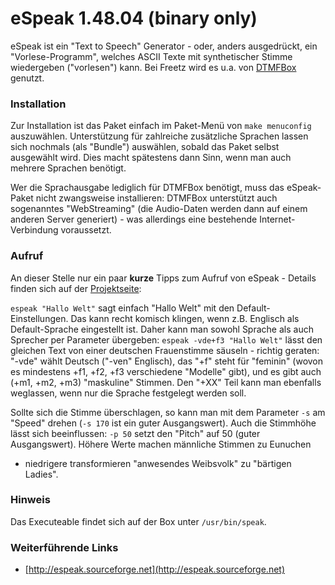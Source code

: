 # eSpeak 1.48.04 (binary only)

eSpeak ist ein "Text to Speech" Generator - oder, anders ausgedrückt,
ein "Vorlese-Programm", welches ASCII Texte mit synthetischer Stimme
wiedergeben ("vorlesen") kann. Bei Freetz wird es u.a. von
[DTMFBox](dtmfbox.md) genutzt.

### Installation

Zur Installation ist das Paket einfach im Paket-Menü von
`make menuconfig` auszuwählen. Unterstützung für zahlreiche zusätzliche
Sprachen lassen sich nochmals (als "Bundle") auswählen, sobald das
Paket selbst ausgewählt wird. Dies macht spätestens dann Sinn, wenn man
auch mehrere Sprachen benötigt.

Wer die Sprachausgabe lediglich für DTMFBox benötigt, muss das
eSpeak-Paket nicht zwangsweise installieren: DTMFBox unterstützt auch
sogenanntes "WebStreaming" (die Audio-Daten werden dann auf einem
anderen Server generiert) - was allerdings eine bestehende
Internet-Verbindung voraussetzt.

### Aufruf

An dieser Stelle nur ein paar **kurze** Tipps zum Aufruf von eSpeak -
Details finden sich auf der
[Projektseite](http://espeak.sourceforge.net/commands.html):

`espeak "Hallo Welt"` sagt einfach "Hallo Welt" mit den
Default-Einstellungen. Das kann recht komisch klingen, wenn z.B.
Englisch als Default-Sprache eingestellt ist. Daher kann man sowohl
Sprache als auch Sprecher per Parameter übergeben:
`espeak -vde+f3 "Hallo Welt"` lässt den gleichen Text von einer
deutschen Frauenstimme säuseln - richtig geraten: "-vde" wählt Deutsch
("-ven" Englisch), das "+f" steht für "feminin" (wovon es
mindestens +f1, +f2, +f3 verschiedene "Modelle" gibt), und es gibt
auch (+m1, +m2, +m3) "maskuline" Stimmen. Den "+XX" Teil kann man
ebenfalls weglassen, wenn nur die Sprache festgelegt werden soll.

Sollte sich die Stimme überschlagen, so kann man mit dem Parameter `-s`
am "Speed" drehen (`-s 170` ist ein guter Ausgangswert). Auch die
Stimmhöhe lässt sich beeinflussen: `-p 50` setzt den "Pitch" auf 50
(guter Ausgangswert). Höhere Werte machen männliche Stimmen zu Eunuchen
- niedrigere transformieren "anwesendes Weibsvolk" zu "bärtigen
Ladies".

### Hinweis

Das Executeable findet sich auf der Box unter `/usr/bin/speak`.

### Weiterführende Links

-   [http://espeak.sourceforge.net](http://espeak.sourceforge.net)

